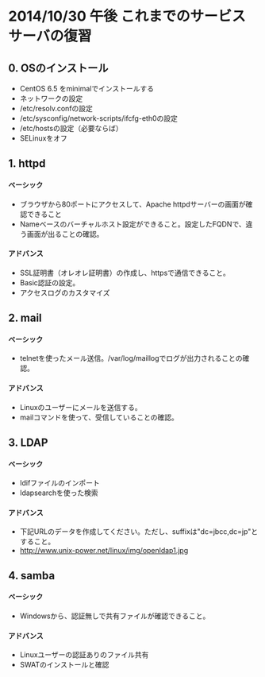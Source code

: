 2014/10/30 午後 これまでのサービスサーバの復習
===

## 0. OSのインストール

- CentOS 6.5 をminimalでインストールする
- ネットワークの設定
 - /etc/resolv.confの設定
 - /etc/sysconfig/network-scripts/ifcfg-eth0の設定
 - /etc/hostsの設定（必要ならば）
- SELinuxをオフ


## 1. httpd

#### ベーシック

- ブラウザから80ポートにアクセスして、Apache httpdサーバーの画面が確認できること
- Nameベースのバーチャルホスト設定ができること。設定したFQDNで、違う画面が出ることの確認。

#### アドバンス

- SSL証明書（オレオレ証明書）の作成し、httpsで通信できること。
- Basic認証の設定。
- アクセスログのカスタマイズ

## 2. mail

#### ベーシック

- telnetを使ったメール送信。/var/log/maillogでログが出力されることの確認。

#### アドバンス

- Linuxのユーザーにメールを送信する。
- mailコマンドを使って、受信していることの確認。

## 3. LDAP

#### ベーシック

- ldifファイルのインポート
- ldapsearchを使った検索

#### アドバンス

- 下記URLのデータを作成してください。ただし、suffixは"dc=jbcc,dc=jp"とすること。
- http://www.unix-power.net/linux/img/openldap1.jpg 

## 4. samba

#### ベーシック

- Windowsから、認証無しで共有ファイルが確認できること。

#### アドバンス

- Linuxユーザーの認証ありのファイル共有
- SWATのインストールと確認
